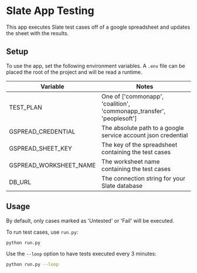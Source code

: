 # Slate App Testing

This app executes Slate test cases off of a google spreadsheet and updates the sheet with the results.


## Setup
To use the app, set the following environment variables. A `.env` file can be placed the root of the project and will be read a runtime.

| Variable | Notes |
|---|---|
| TEST_PLAN | One of ['commonapp', 'coalition', 'commonapp_transfer', 'peoplesoft'] |
| GSPREAD_CREDENTIAL | The absolute path to a google service account json credential |
| GSPREAD_SHEET_KEY | The key of the spreadsheet containing the test cases |
| GSPREAD_WORKSHEET_NAME | The worksheet name containing the test cases |
| DB_URL | The connection string for your Slate database |


## Usage
By default, only cases marked as 'Untested' or 'Fail' will be executed.

To run test cases, use `run.py`:
```bash
python run.py
``` 

Use the `--loop` option to have tests executed every 3 minutes:
```bash
python run.py --loop
```